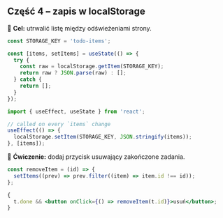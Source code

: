 ## Część 4 – zapis w localStorage

🎯 **Cel:** utrwalić listę między odświeżeniami strony.

```jsx
const STORAGE_KEY = 'todo-items';
```

```jsx
const [items, setItems] = useState(() => {
  try {
    const raw = localStorage.getItem(STORAGE_KEY);
    return raw ? JSON.parse(raw) : [];
  } catch {
    return [];
  }
});
```

```jsx
import { useEffect, useState } from 'react';
```

```jsx
// called on every `items` change
useEffect(() => {
  localStorage.setItem(STORAGE_KEY, JSON.stringify(items));
}, [items]);
```

📝 **Ćwiczenie:** dodaj przycisk usuwający zakończone zadania.

```jsx
const removeItem = (id) => {
  setItems((prev) => prev.filter((item) => item.id !== id));
};
```

```jsx
{
  t.done && <button onClick={() => removeItem(t.id)}>usuń</button>;
}
```
